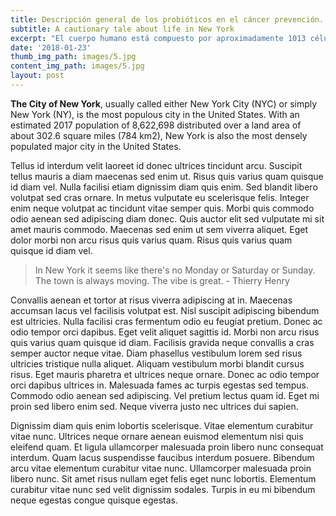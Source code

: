 ```yaml
---
title: Descripción general de los probióticos en el cáncer prevención.
subtitle: A cautionary tale about life in New York
excerpt: "El cuerpo humano está compuesto por aproximadamente 1013 células, cada una de las cuales recibe varias el  ADN de arena golpea todos los días, principalmente de especies reactivas de oxígeno (ROS) generadas por la célula metabolismo, reacciones de Fenton y toxinas ambientales consumidas en la dieta.   La célula intenta mantener un equilibrio entre los antioxidantes que circulan en las células y los ROS presente en el mismo. Si los niveles de ROS superan con creces los niveles de antioxidantes, varios macromoleculas.  Las células tales como ADN, proteínas, lípidos y enzimas están dañadas. El daño acumulado en última instancia conduce al desarrollo de varios trastornos crónicos, incluido el cáncer.   Al abordar esta enfermedad compleja (varios tipos de cánceres), diversos enfoques como la quimio terapia prevención, tratamiento de irradiación y modificación de la dieta que implica el aumento de la ingesta de los fito químicos, los probióticos y las plantas a base de hierbas han surgido como los más prometedores y tratamientos rentables.\0"
date: '2018-01-23'
thumb_img_path: images/5.jpg
content_img_path: images/5.jpg
layout: post
---
```


**The City of New York**, usually called either New York City (NYC) or simply New York (NY), is the most populous city in the United States. With an estimated 2017 population of 8,622,698 distributed over a land area of about 302.6 square miles (784 km2), New York is also the most densely populated major city in the United States.

Tellus id interdum velit laoreet id donec ultrices tincidunt arcu. Suscipit tellus mauris a diam maecenas sed enim ut. Risus quis varius quam quisque id diam vel. Nulla facilisi etiam dignissim diam quis enim. Sed blandit libero volutpat sed cras ornare. In metus vulputate eu scelerisque felis. Integer enim neque volutpat ac tincidunt vitae semper quis. Morbi quis commodo odio aenean sed adipiscing diam donec. Quis auctor elit sed vulputate mi sit amet mauris commodo. Maecenas sed enim ut sem viverra aliquet. Eget dolor morbi non arcu risus quis varius quam. Risus quis varius quam quisque id diam vel.

> In New York it seems like there's no Monday or Saturday or Sunday. The town is always moving. The vibe is great. - Thierry Henry

Convallis aenean et tortor at risus viverra adipiscing at in. Maecenas accumsan lacus vel facilisis volutpat est. Nisl suscipit adipiscing bibendum est ultricies. Nulla facilisi cras fermentum odio eu feugiat pretium. Donec ac odio tempor orci dapibus. Eget velit aliquet sagittis id. Morbi non arcu risus quis varius quam quisque id diam. Facilisis gravida neque convallis a cras semper auctor neque vitae. Diam phasellus vestibulum lorem sed risus ultricies tristique nulla aliquet. Aliquam vestibulum morbi blandit cursus risus. Eget mauris pharetra et ultrices neque ornare. Donec ac odio tempor orci dapibus ultrices in. Malesuada fames ac turpis egestas sed tempus. Commodo odio aenean sed adipiscing. Vel pretium lectus quam id. Eget mi proin sed libero enim sed. Neque viverra justo nec ultrices dui sapien.

Dignissim diam quis enim lobortis scelerisque. Vitae elementum curabitur vitae nunc. Ultrices neque ornare aenean euismod elementum nisi quis eleifend quam. Et ligula ullamcorper malesuada proin libero nunc consequat interdum. Quam lacus suspendisse faucibus interdum posuere. Bibendum arcu vitae elementum curabitur vitae nunc. Ullamcorper malesuada proin libero nunc. Sit amet risus nullam eget felis eget nunc lobortis. Elementum curabitur vitae nunc sed velit dignissim sodales. Turpis in eu mi bibendum neque egestas congue quisque egestas.
